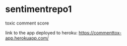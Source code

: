 # sentimentrepo1
toxic comment score 


link to the app deployed to heroku: https://commenttox-app.herokuapp.com/
